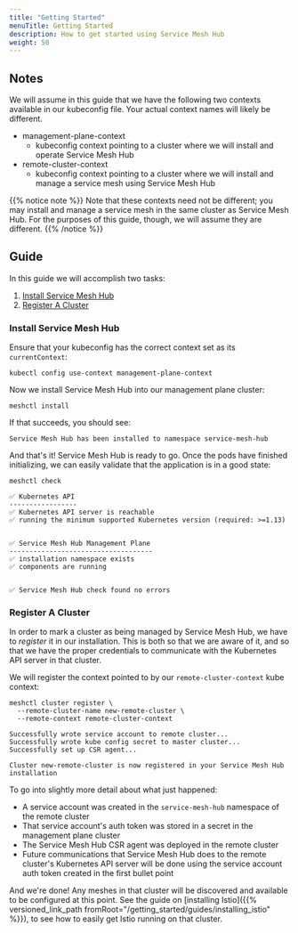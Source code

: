 ```yaml
---
title: "Getting Started"
menuTitle: Getting Started
description: How to get started using Service Mesh Hub
weight: 50
---
```


## Notes

We will assume in this guide that we have the following two contexts available in our kubeconfig file.
Your actual context names will likely be different.

* management-plane-context
    - kubeconfig context pointing to a cluster where we will install and operate Service Mesh Hub
* remote-cluster-context
    - kubeconfig context pointing to a cluster where we will install and manage a service mesh using Service Mesh Hub 
    

{{% notice note %}}
Note that these contexts need not be different; you may install and manage a service mesh in the same cluster as Service Mesh Hub.
For the purposes of this guide, though, we will assume they are different.
{{% /notice %}}

## Guide

In this guide we will accomplish two tasks:

1. [Install Service Mesh Hub](#install-service-mesh-hub)
2. [Register A Cluster](#register-a-cluster)
 

### Install Service Mesh Hub

Ensure that your kubeconfig has the correct context set as its `currentContext`:

```shell
kubectl config use-context management-plane-context
```

Now we install Service Mesh Hub into our management plane cluster:

```shell
meshctl install
```

If that succeeds, you should see:

```shell
Service Mesh Hub has been installed to namespace service-mesh-hub
```

And that's it! Service Mesh Hub is ready to go. Once the pods have finished initializing, 
we can easily validate that the application is in a good state:

```shell
meshctl check
```

```shell
✅ Kubernetes API
-----------------
✅ Kubernetes API server is reachable
✅ running the minimum supported Kubernetes version (required: >=1.13)


✅ Service Mesh Hub Management Plane
------------------------------------
✅ installation namespace exists
✅ components are running


✅ Service Mesh Hub check found no errors
```

### Register A Cluster

In order to mark a cluster as being managed by Service Mesh Hub, we have to *register* it in
our installation. This is both so that we are aware of it, and so that we have the proper credentials
to communicate with the Kubernetes API server in that cluster.

We will register the context pointed to by our `remote-cluster-context` kube context:

```shell
meshctl cluster register \
  --remote-cluster-name new-remote-cluster \
  --remote-context remote-cluster-context
```

```shell
Successfully wrote service account to remote cluster...
Successfully wrote kube config secret to master cluster...
Successfully set up CSR agent...

Cluster new-remote-cluster is now registered in your Service Mesh Hub installation
```

To go into slightly more detail about what just happened:

* A service account was created in the `service-mesh-hub` namespace of the remote cluster
* That service account's auth token was stored in a secret in the management plane cluster
* The Service Mesh Hub CSR agent was deployed in the remote cluster
* Future communications that Service Mesh Hub does to the remote cluster's Kubernetes API server
 will be done using the service account auth token created in the first bullet point

And we're done! Any meshes in that cluster will be discovered and available to be configured at
this point. See the guide on [installing Istio]({{% versioned_link_path fromRoot="/getting_started/guides/installing_istio" %}}),
to see how to easily get Istio running on that cluster.
